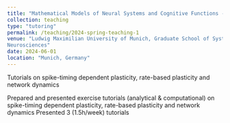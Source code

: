 ```yaml
---
title: "Mathematical Models of Neural Systems and Cognitive Functions -- Tutorials (M.Sc.)"
collection: teaching
type: "tutoring"
permalink: /teaching/2024-spring-teaching-1
venue: "Ludwig Maximilian University of Munich, Graduate School of Systemic
Neurosciences"
date: 2024-06-01
location: "Munich, Germany"
---
```

Tutorials on spike-timing dependent plasticity, rate-based plasticity and network dynamics



Prepared and presented exercise tutorials (analytical & computational) on spike-timing dependent plasticity, rate-based plasticity and network dynamics
Presented 3 (1.5h/week) tutorials

